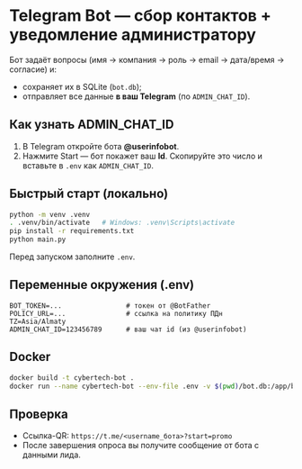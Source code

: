 # Telegram Bot — сбор контактов + уведомление администратору

Бот задаёт вопросы (имя → компания → роль → email → дата/время → согласие) и:
- сохраняет их в SQLite (`bot.db`);
- отправляет все данные **в ваш Telegram** (по `ADMIN_CHAT_ID`).

## Как узнать ADMIN_CHAT_ID
1. В Telegram откройте бота **@userinfobot**.
2. Нажмите Start — бот покажет ваш **Id**. Скопируйте это число и вставьте в `.env` как `ADMIN_CHAT_ID`.

## Быстрый старт (локально)
```bash
python -m venv .venv
. .venv/bin/activate   # Windows: .venv\Scripts\activate
pip install -r requirements.txt
python main.py
```
Перед запуском заполните `.env`.

## Переменные окружения (.env)
```
BOT_TOKEN=...                # токен от @BotFather
POLICY_URL=...               # ссылка на политику ПДн
TZ=Asia/Almaty
ADMIN_CHAT_ID=123456789      # ваш чат id (из @userinfobot)
```

## Docker
```bash
docker build -t cybertech-bot .
docker run --name cybertech-bot --env-file .env -v $(pwd)/bot.db:/app/bot.db -d cybertech-bot
```

## Проверка
- Ссылка-QR: `https://t.me/<username_бота>?start=promo`
- После завершения опроса вы получите сообщение от бота с данными лида.
